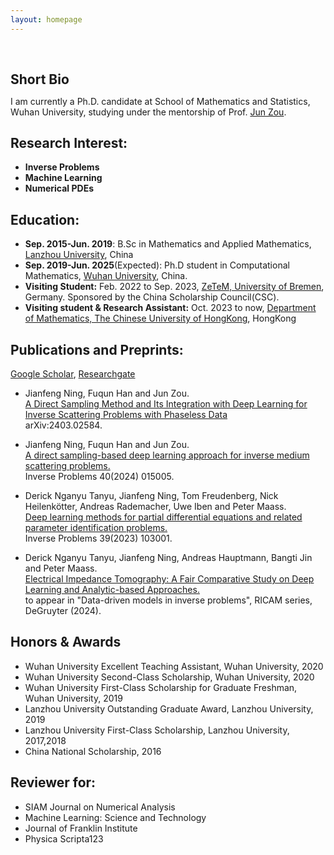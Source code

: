 ```yaml
---
layout: homepage
---
```


<h1 id="about-me"></h1>

<h2 style="margin: 60px 0px 10px;">Short Bio</h2>

I am currently a Ph.D. candidate at School of Mathematics and Statistics, Wuhan University, studying under the mentorship of Prof. [Jun Zou](https://www.math.cuhk.edu.hk/~zou/).


## Research Interest:

- **Inverse Problems** 
- **Machine Learning** 
- **Numerical PDEs**

## Education:

- **Sep. 2015-Jun. 2019**: B.Sc in Mathematics and Applied Mathematics, [Lanzhou University](https://www.lzu.edu.cn/), China
- **Sep. 2019-Jun. 2025**(Expected): Ph.D student in Computational Mathematics, [Wuhan University](https://www.whu.edu.cn/), China.
- **Visiting Student:** Feb. 2022 to Sep. 2023, [ZeTeM, University of Bremen](https://www.math.uni-bremen.de/zetem/cms/detail.php?template=parse_title&person=ueber), Germany. Sponsored by the China Scholarship Council(CSC).
- **Visiting student & Research Assistant:** Oct. 2023 to now, [Department of Mathematics, The Chinese University of HongKong](https://www.math.cuhk.edu.hk/), HongKong

## Publications and Preprints:
[Google Scholar](https://scholar.google.com.hk/citations?user=pn5b5Q4AAAAJ&hl=en), [Researchgate](https://www.researchgate.net/profile/Jianfeng-Ning-2/research)

- Jianfeng Ning, Fuqun Han and Jun Zou.<br>
[A Direct Sampling Method and Its Integration with Deep Learning for Inverse Scattering Problems with Phaseless Data](https://arxiv.org/abs/2403.02584)<br>
arXiv:2403.02584.

- Jianfeng Ning, Fuqun Han and Jun Zou.<br>
[A direct sampling-based deep learning approach for inverse medium scattering problems.](https://iopscience.iop.org/article/10.1088/1361-6420/ad0dba/meta)<br>
Inverse Problems 40(2024) 015005.

- Derick Nganyu Tanyu, Jianfeng Ning, Tom Freudenberg, Nick Heilenkötter, Andreas Rademacher, Uwe Iben and Peter Maass. <br> [Deep learning methods for partial differential equations and related parameter identification problems.](https://iopscience.iop.org/article/10.1088/1361-6420/ace9d4)<br>
Inverse Problems 39(2023) 103001.

- Derick Nganyu Tanyu, Jianfeng Ning, Andreas Hauptmann, Bangti Jin and Peter Maass. <br>
[Electrical Impedance Tomography: A Fair Comparative Study on Deep Learning and Analytic-based Approaches.](https://arxiv.org/abs/2310.18636)<br>
to appear in "Data-driven models in inverse problems", RICAM series, DeGruyter (2024).

## Honors & Awards

- Wuhan University Excellent Teaching Assistant, Wuhan University, 2020
- Wuhan University Second-Class Scholarship, Wuhan University, 2020
- Wuhan University First-Class Scholarship for Graduate Freshman, Wuhan University, 2019
- Lanzhou University Outstanding Graduate Award, Lanzhou University, 2019
- Lanzhou University First-Class Scholarship, Lanzhou University, 2017,2018
- China National Scholarship, 2016

## Reviewer for:

- SIAM Journal on Numerical Analysis
- Machine Learning: Science and Technology
- Journal of Franklin Institute
- Physica Scripta123




